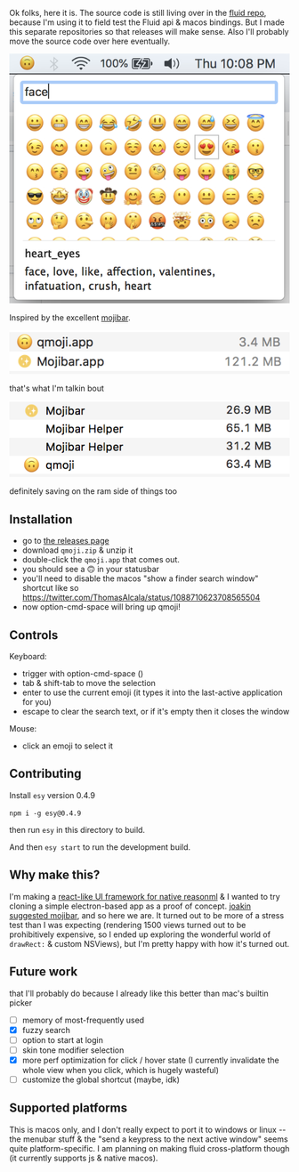 Ok folks, here it is. The source code is still living over in the [fluid repo](https://github.com/jaredly/fluid/tree/master/src/qmoji), because I'm using it to field test the Fluid api & macos bindings. But I made this separate repositories so that releases will make sense. Also I'll probably move the source code over here eventually.

![screenshot](screenshot.png)

Inspired by the excellent [mojibar](https://github.com/muan/mojibar).

![sizes](sizes.png)

that's what I'm talkin bout

![memory](memory.png)

definitely saving on the ram side of things too

## Installation

- go to [the releases page](https://github.com/jaredly/qmoji/releases)
- download `qmoji.zip` & unzip it
- double-click the `qmoji.app` that comes out.
- you should see a 🙃 in your statusbar
- you'll need to disable the macos "show a finder search window" shortcut like so https://twitter.com/ThomasAlcala/status/1088710623708565504
- now option-cmd-space will bring up qmoji!

## Controls

Keyboard:
- trigger with option-cmd-space ()
- tab & shift-tab to move the selection
- enter to use the current emoji (it types it into the last-active application for you)
- escape to clear the search text, or if it's empty then it closes the window

Mouse:
- click an emoji to select it

## Contributing

Install `esy` version 0.4.9

`npm i -g esy@0.4.9`

then run `esy` in this directory to build.

And then `esy start` to run the development build.

## Why make this?
I'm making a [react-like UI framework for native reasonml](https://github.com/jaredly/fluid) & I wanted to try cloning a simple electron-based app as a proof of concept. [joakin suggested mojibar](https://twitter.com/joakin/status/1084898563082125312), and so here we are. It turned out to be more of a stress test than I was expecting (rendering 1500 views turned out to be prohibitively expensive, so I ended up exploring the wonderful world of `drawRect:` & custom NSViews), but I'm pretty happy with how it's turned out.

## Future work
that I'll probably do because I already like this better than mac's builtin picker

- [ ] memory of most-frequently used
- [x] fuzzy search
- [ ] option to start at login
- [ ] skin tone modifier selection
- [x] more perf optimization for click / hover state (I currently invalidate the whole view when you click, which is hugely wasteful)
- [ ] customize the global shortcut (maybe, idk)

## Supported platforms

This is macos only, and I don't really expect to port it to windows or linux -- the menubar stuff & the "send a keypress to the next active window" seems quite platform-specific. I am planning on making fluid cross-platform though (it currently supports js & native macos).
